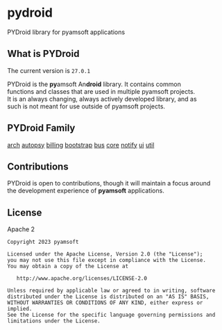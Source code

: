# pydroid
PYDroid library for pyamsoft applications

## What is PYDroid

The current version is `27.0.1`

PYDroid is the **py**amsoft An**droid** library. It contains common  
functions and classes that are used in multiple pyamsoft projects.  
It is an always changing, always actively developed library, and as  
such is not meant for use outside of pyamsoft projects.

## PYDroid Family
[arch](https://github.com/pyamsoft/pydroid/tree/main/arch)
[autopsy](https://github.com/pyamsoft/pydroid/tree/main/autopsy)
[billing](https://github.com/pyamsoft/pydroid/tree/main/billing)
[bootstrap](https://github.com/pyamsoft/pydroid/tree/main/bootstrap)
[bus](https://github.com/pyamsoft/pydroid/tree/main/bus)
[core](https://github.com/pyamsoft/pydroid/tree/main/core)
[notify](https://github.com/pyamsoft/pydroid/tree/main/notify)
[ui](https://github.com/pyamsoft/pydroid/tree/main/ui)
[util](https://github.com/pyamsoft/pydroid/tree/main/util)

## Contributions

PYDroid is open to contributions, though it will maintain a focus around  
the development experience of **pyamsoft** applications.

## License

Apache 2

```
Copyright 2023 pyamsoft

Licensed under the Apache License, Version 2.0 (the "License");
you may not use this file except in compliance with the License.
You may obtain a copy of the License at

   http://www.apache.org/licenses/LICENSE-2.0

Unless required by applicable law or agreed to in writing, software
distributed under the License is distributed on an "AS IS" BASIS,
WITHOUT WARRANTIES OR CONDITIONS OF ANY KIND, either express or implied.
See the License for the specific language governing permissions and
limitations under the License.
```
